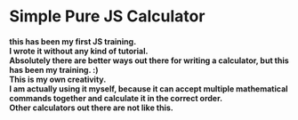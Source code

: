 # Simple Pure JS Calculator
#### this has been my first JS training.<br> I wrote it without any kind of tutorial. <br> Absolutely there are better ways out there for writing a calculator, but this has been my training. :)<br> This is my own creativity. <br> I am actually using it myself, because it can accept multiple mathematical commands together and calculate it in the correct order. <br> Other calculators out there are not like this. 
